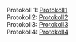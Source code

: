 Protokoll 1: [Protokoll1](https://github.com/HTLMechatronics/m15-la1-sx/blob/wesmem15/protokoll01_g3_wesmem15_18.09.md)  
Protokoll2: [Protokoll2](https://github.com/HTLMechatronics/m15-la1-sx/blob/wesmem15/protokoll2_g3_wesmem15_25.09.md)  
Protokoll3: [Protokoll3](https://github.com/HTLMechatronics/m15-la1-sx/blob/wesmem15/protokoll2_g3_wesmem15_02.10.md)  
Protokoll4: [Protokoll4](https://github.com/HTLMechatronics/m15-la1-sx/blob/wesmem15/g3_protokoll._.md)
